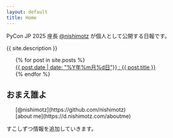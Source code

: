 ```yaml
---
layout: default
title: Home
---
```


PyCon JP 2025 座長 [@nishimotz](https://github.com/nishimotz) が個人として公開する日報です。

{{ site.description }}

<ul style="list-style-type: none;" class="ml-0">
  {% for post in site.posts %}
    <li>
      <a href="{{ site.baseurl }}{{ post.url }}">{{ post.date | date: "%Y年%m月%d日"}} : {{ post.title }}</a>
    </li>
  {% endfor %}
</ul>

## おまえ誰よ

<ul style="list-style-type: none;" class="ml-0">
  <li>
    [@nishimotz](https://github.com/nishimotz)
  </li>
  <li>
    [about me](https://d.nishimotz.com/aboutme)
  </li>
</ul>

すこしずつ情報を追加していきます。
